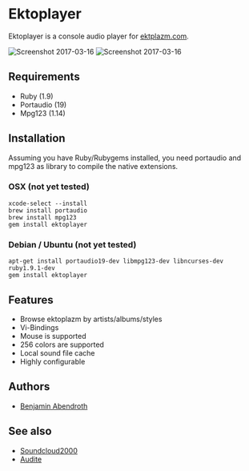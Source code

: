 # Ektoplayer

Ektoplayer is a console audio player for [ektplazm.com](http://www.ektoplazm.com).

![Screenshot 2017-03-16](http://pixelbanane.de/yafu/118231024/ekto1.png)
![Screenshot 2017-03-16](http://pixelbanane.de/yafu/324630271/ekto2.png)

## Requirements

  * Ruby (1.9)
  * Portaudio (19)
  * Mpg123 (1.14)

## Installation

Assuming you have Ruby/Rubygems installed, you need portaudio and mpg123 as
library to compile the native extensions.

### OSX (not yet tested)

    xcode-select --install
    brew install portaudio
    brew install mpg123
    gem install ektoplayer

### Debian / Ubuntu (not yet tested)

    apt-get install portaudio19-dev libmpg123-dev libncurses-dev ruby1.9.1-dev
    gem install ektoplayer

## Features

  * Browse ektoplazm by artists/albums/styles
  * Vi-Bindings
  * Mouse is supported
  * 256 colors are supported
  * Local sound file cache
  * Highly configurable

## Authors

  * [Benjamin Abendroth](https://github.com/braph)

## See also

  * [Soundcloud2000](https://github.com/grobie/soundcloud2000)
  * [Audite](https://github.com/georgi/audite)

